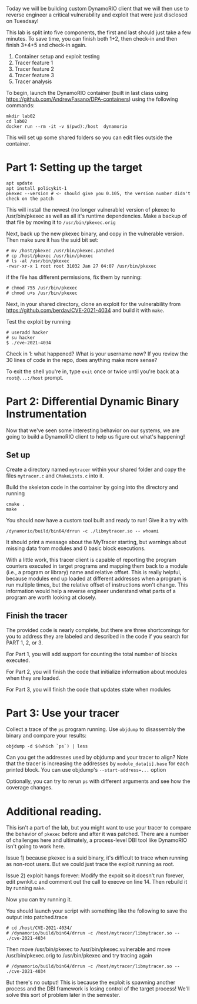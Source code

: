 Today we will be building custom DynamoRIO client that we will then use to reverse engineer a critical vulnerability and exploit that were just disclosed on Tuesdsay!

This lab is split into five components, the first and last should just take a few minutes.
To save time, you can finish both 1+2, then check-in and then finish 3+4+5 and check-in again.
1) Container setup and exploit testing
2) Tracer feature 1
3) Tracer feature 2
4) Tracer feature 3
5) Tracer analysis


To begin, launch the DynamoRIO container (built in last class using https://github.com/AndrewFasano/DPA-containers) using the following commands:
```
mkdir lab02 
cd lab02
docker run --rm -it -v $(pwd):/host  dynamorio
```
This will set up some shared folders so you can edit files outside the container.

# Part 1: Setting up the target
```
apt update
apt install policykit-1
pkexec --version # <- should give you 0.105, the version number didn't check on the patch
```

This will install the newest (no longer vulnerable) version of pkexec to /usr/bin/pkexec as well
as all it's runtime dependencies.  Make a backup of that file by moving it to `/usr/bin/pkexec.orig`

Next, back up the new pkexec binary, and copy in the vulnerable version. Then make sure it has the suid bit set:
```
# mv /host/pkexec /usr/bin/pkexec.patched
# cp /host/pkexec /usr/bin/pkexec
# ls -al /usr/bin/pkexec
-rwsr-xr-x 1 root root 31032 Jan 27 04:07 /usr/bin/pkexec
```

if the file has different permissions, fix them by running:
```
# chmod 755 /usr/bin/pkexec
# chmod u+s /usr/bin/pkexec
```

Next, in your shared directory, clone an exploit for the vulnerability from
https://github.com/berdav/CVE-2021-4034 and build it with `make`.

Test the exploit by running
```
# useradd hacker
# su hacker
$ ./cve-2021-4034
```

Check in 1: what happened? What is your username now? If you review the 30 lines of code in the repo, does anything make more sense?

To exit the shell you're in, type `exit` once or twice until you're back at a `root@...:/host` prompt.

# Part 2: Differential Dynamic Binary Instrumentation
Now that we've seen some interesting behavior on our systems,
we are going to build a DynamoRIO client to help us figure out what's happening!

## Set up

Create a directory named `mytracer` within your shared folder and
copy the files `mytracer.c` and `CMakeLists.c` into it.

Build the skeleton code in the container by going into the directory and running
```
cmake .
make
```

You should now have a custom tool built and ready to run! Give it a try with
```
/dynamorio/build/bin64/drrun -c ./libmytracer.so -- whoami
```

It should print a message about the MyTracer starting, but warnings about
missing data from modules and 0 basic block executions.

With a little work, this tracer client is capable of reporting the program counters
executed in target programs and mapping them back to a module (i.e., a program or library)
name and relative offset. This is really helpful, because modules end up loaded at different
addresses when a program is run multiple times, but the relative offset of instructions won't
change. This information would help a reverse engineer understand what parts of a program
are worth looking at closely.


## Finish the tracer

The provided code is nearly complete, but there are three shortcomings for you to address
they are labeled and described in the code if you search for PART 1, 2, or 3.

For Part 1, you will add support for counting the total number of blocks executed.

For Part 2, you will finish the code that initialize information about modules when they are loaded.

For Part 3, you will finish the code that updates state when modules 

# Part 3: Use your tracer

Collect a trace of the `ps` program running. Use `objdump` to disassembly the binary and compare your results:

```
objdump -d $(which `ps`) | less
```

Can you get the addresses used by objdump and your tracer to align?
 Note that the tracer is increasing the addresses by `module_data[i].base` for each printed block.
 You can use objdump's `--start-address=...` option

 Optionally, you can try to rerun `ps` with different arguments and see how the coverage changes.

# Additional reading.

This isn't a part of the lab, but you might want to use your tracer to compare the behavior of `pkexec` before and after it was patched. There are a number of challenges here and ultimately, a process-level DBI tool like DynamoRIO isn't going to work here.

Issue 1) because pkexec is a suid binary, it's difficult to trace when running as non-root users.
But we could just trace the exploit running as root.

Issue 2) exploit hangs forever:
Modify the expoit so it doesn't run forever, edit pwnkit.c and comment out the call to execve on line 14. Then rebuild it by running `make`.

Now you can try running it.

You should launch your script with something like the following to save the output into patched.trace
```
# cd /host/CVE-2021-4034/
# /dynamorio/build/bin64/drrun -c /host/mytracer/libmytracer.so -- ./cve-2021-4034
```

Then move /usr/bin/pkexec to /usr/bin/pkexec.vulnerable and
move /usr/bin/pkexec.orig to /usr/bin/pkexec and try tracing again

```
# /dynamorio/build/bin64/drrun -c /host/mytracer/libmytracer.so -- ./cve-2021-4034
```

But there's no output! This is because the exploit is spawning another process and the DBI
framework is losing control of the target process! We'll solve this sort of problem later in the semester.
